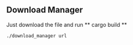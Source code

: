 ## Download Manager
Just download the file and run ** cargo build **
```
./download_manager url
```
